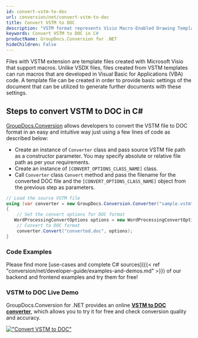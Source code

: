 ```yaml
---
id: convert-vstm-to-doc
url: conversion/net/convert-vstm-to-doc
title: Convert VSTM to DOC
description: "VSTM format represents Visio Macro-Enabled Drawing Template with .vstm extension. Learn how to convert VSTM to DOC file programmatically in C# language using GroupDocs.Conversion for .NET library."
keywords: Convert VSTM to DOC in C#
productName: GroupDocs.Conversion for .NET
hideChildren: False
---
```


Files with VSTM extension are template files created with Microsoft Visio that support macros. Unlike VSDX files, files created from VSTM templates can run macros that are developed in Visual Basic for Applications (VBA) code. A template file can be created in order to provide basic settings of the document that can be utilized to generate further documents with these settings.

## Steps to convert VSTM to DOC in C#

[GroupDocs.Conversion](https://products.groupdocs.com/conversion/net) allows developers to convert the VSTM file to DOC format in an easy and intuitive way just using a few lines of code as described below:

* Create an instance of `Converter` class and pass source VSTM file path as a constructor parameter. You may specify absolute or relative file path as per your requirements. 
* Create an instance of `[CONVERT_OPTIONS_CLASS_NAME]` class.
* Call `Converter` class `Convert` method and pass the filename for the converted DOC file and the `[CONVERT_OPTIONS_CLASS_NAME]` object from the previous step as parameters.

```csharp
// Load the source VSTM file
using (var converter = new GroupDocs.Conversion.Converter("sample.vstm"))
{
    // Set the convert options for DOC format
   WordProcessingConvertOptions options = new WordProcessingConvertOptions { Format = GroupDocs.Conversion.FileTypes.WordProcessingFileType.Doc };
    // Convert to DOC format
    converter.Convert("converted.doc", options);
}
```

### Code Examples

Please find more [use-cases and complete C# sources]({{< ref "conversion/net/developer-guide/examples-and-demos.md" >}}) of our backend and frontend examples and try them for free!

### VSTM to DOC Live Demo

GroupDocs.Conversion for .NET provides an online [**VSTM to DOC converter**](https://products.groupdocs.app/conversion/vstm-to-doc), which allows you to try it for free and check conversion quality and accuracy.

[!["Convert VSTM to DOC"](conversion/net/images/convert-to-doc/convert-vstm-to-doc.png)](https://products.groupdocs.app/conversion/vstm-to-doc)